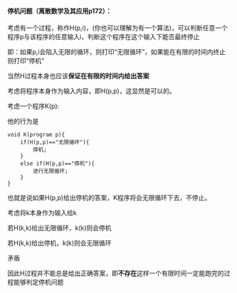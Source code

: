 #### **停机问题**（离散数学及其应用p172）：

考虑有一个过程，称作H(p,i)，(你也可以理解为有一个算法)，可以判断任意一个程序p与该程序的任意输入i，判断这个程序在这个输入下能否最终停止

即：如果p,i会陷入无限的循环，则打印“无限循环”，如果能在有限的时间内终止则打印“停机”

当然H过程本身也应该**保证在有限的时间内给出答案**

考虑将程序本身作为输入内容，即H(p,p)，这显然是可以的。

考虑一个程序K(p):

他的行为是

```
void K(program p){
	if(H(p,p)=="无限循环"){
		停机;
	}
	else if(H(p,p)=="停机"){
		进行无限循环;
	}
}
```

也就是说如果H(p,p)给出停机的答案，K程序将会无限循环下去，不停止。



考虑将k本身作为输入给k

若H(k,k)给出无限循环，k(k)则会停机

若H(k,k)给出停机，k(k)则会无限循环

矛盾

因此H过程并不能总是给出正确答案，即**不存在**这样一个有限时间一定能跑完的过程能够判定停机问题
